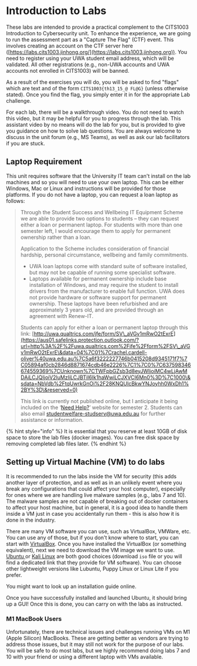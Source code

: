 # Introduction to Labs

These labs are intended to provide a practical complement to the CITS1003 Introduction to Cybersecurity unit. To enhance the experience, we are going to run the assessment part as a "Capture The Flag" (CTF) event. This involves creating an account on the CTF server here ([https://labs.cits1003.jinhong.org/](https://labs.cits1003.jinhong.org)). You need to register using your UWA student email address, which will be validated. All other registrations (e.g., non-UWA accounts and UWA accounts not enrolled in CITS1003) will be banned.

As a result of the exercises you will do, you will be asked to find "flags" which are text and of the form `CITS1003{th13_15_@ FL@G}` (unless otherwise stated). Once you find the flag, you simply enter it in for the appropriate Lab challenge.

For each lab, there will be a walkthrough video. You do not need to watch this video, but it may be helpful for you to progress through the lab. This assistant video by no means will do the lab for you, but is provided to give you guidance on how to solve lab questions. You are always welcome to discuss in the unit forum (e.g., MS Teams), as well as ask our lab facilitators if you are stuck.

## Laptop Requirement

This unit requires software that the University IT team can't install on the lab machines and so you will need to use your own laptop. This can be either Windows, Mac or Linux and instructions will be provided for those platforms. If you do not have a laptop, you can request a loan laptop as follows:

> Through the Student Success and Wellbeing IT Equipment Scheme we are able to provide two options to students – they can request either a loan or permanent laptop. For students with more than one semester left, I would encourage them to apply for permanent ownership rather than a loan.
>
> Application to the Scheme includes consideration of financial hardship, personal circumstance, wellbeing and family commitments.
>
> * UWA loan laptops come with standard suite of software installed, but may not be capable of running some specialist software.
> * Laptops available for permanent ownership include base installation of Windows, and may require the student to install drivers from the manufacturer to enable full function. UWA does not provide hardware or software support for permanent ownership. These laptops have been refurbished and are approximately 3 years old, and are provided through an agreement with Renew-IT.
>
> Students can apply for either a loan or permanent laptop through this link: [http://uwa.qualtrics.com/jfe/form/SV\_aVGv1mRwO2tExrE](https://aus01.safelinks.protection.outlook.com/?url=http%3A%2F%2Fuwa.qualtrics.com%2Fjfe%2Fform%2FSV\_aVGv1mRwO2tExrE\&data=04%7C01%7Crachel.cardell-oliver%40uwa.edu.au%7C5a6f3222227746b0415208d9345171f7%7C05894af0cb2846d8871674cdb46e2226%7C1%7C0%7C637598346674559369%7CUnknown%7CTWFpbGZsb3d8eyJWIjoiMC4wLjAwMDAiLCJQIjoiV2luMzIiLCJBTiI6Ik1haWwiLCJXVCI6Mn0%3D%7C1000\&sdata=NbVdb%2FtqUwrkGnOi%2F28KNQUIcBkwYNJoyhh0WxDh1%2BY%3D\&reserved=0)
>
> This link is currently not published online, but I anticipate it being included on the ‘[Need Help?](https://aus01.safelinks.protection.outlook.com/?url=https%3A%2F%2Fwww.uwa.edu.au%2Fstudents%2Fneed-help\&data=04%7C01%7Crachel.cardell-oliver%40uwa.edu.au%7C5a6f3222227746b0415208d9345171f7%7C05894af0cb2846d8871674cdb46e2226%7C1%7C0%7C637598346674569365%7CUnknown%7CTWFpbGZsb3d8eyJWIjoiMC4wLjAwMDAiLCJQIjoiV2luMzIiLCJBTiI6Ik1haWwiLCJXVCI6Mn0%3D%7C1000\&sdata=L6WXXt2Tyy81xZJIXdtn3atlzvWvmSd%2BsKR0Whsf7HQ%3D\&reserved=0)’ website for semester 2. Students can also email [studentwelfare-studserv@uwa.edu.au](mailto:studentwelfare-studserv@uwa.edu.au) for further assistance or information.

{% hint style="info" %}
It is essential that you reserve at least 10GB of disk space to store the lab files (docker images). You can free disk space by removing completed lab files later.
{% endhint %}

## Setting up Virtual Machine (VM) to do labs

It is recommended to run the labs inside the VM for security (this adds another layer of protection, and as well as in an unlikely event where you break any configurations that could affect your host computer), especially for ones where we are handling live malware samples (e.g., labs 7 and 10). The malware samples are not capable of breaking out of docker containers to affect your host machine, but in general, it is a good idea to handle them inside a VM just in case you accidentally run them - this is also how it is done in the industry.&#x20;

There are many VM software you can use, such as VirtualBox, VMWare, etc. You can use any of those, but if you don't know where to start, you can start with [VirtualBox](https://www.virtualbox.org). Once you have installed the VirtualBox (or something equivalent), next we need to download the VM image we want to use. [Ubuntu ](https://ubuntu.com/download#download)or [Kali Linux](https://www.kali.org) are both good choices (download `iso` file or you will find a dedicated link that they provide for VM software). You can choose other lightweight versions like Lubuntu, Puppy Linux or Linux Lite if you prefer.

You might want to look up an installation guide online.

Once you have successfully installed and launched Ubuntu, it should bring up a GUI! Once this is done, you can carry on with the labs as instructed.

### M1 MacBook Users

Unfortunately, there are technical issues and challenges running VMs on M1 (Apple Silicon) MacBooks. These are getting better as vendors are trying to address those issues, but it may still not work for the purpose of our labs. You will be safe to do most labs, but we highly recommend doing labs 7 and 10 with your friend or using a different laptop with VMs available.&#x20;
